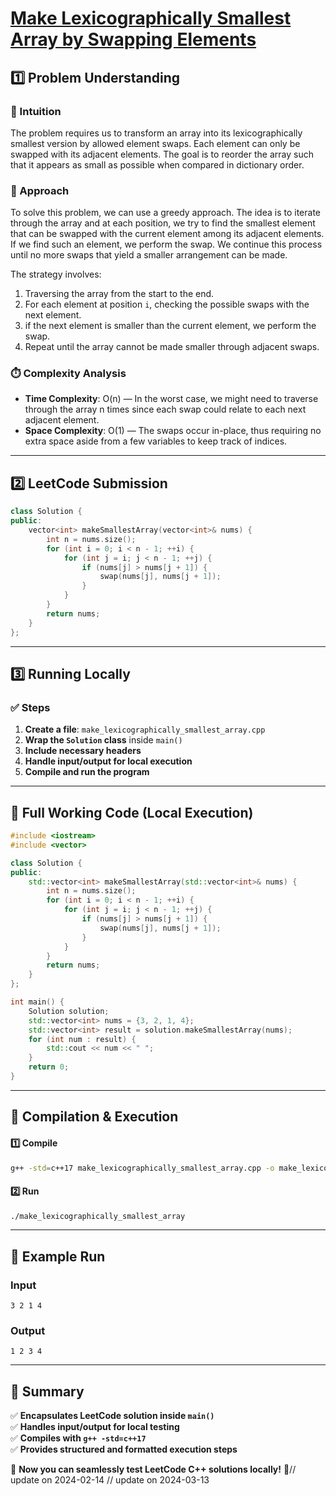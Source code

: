 # **[Make Lexicographically Smallest Array by Swapping Elements](https://leetcode.com/problems/make-lexicographically-smallest-array-by-swapping-elements/description/)**  

## **1️⃣ Problem Understanding**  
### **📌 Intuition**  
The problem requires us to transform an array into its lexicographically smallest version by allowed element swaps. Each element can only be swapped with its adjacent elements. The goal is to reorder the array such that it appears as small as possible when compared in dictionary order.

### **🚀 Approach**  
To solve this problem, we can use a greedy approach. The idea is to iterate through the array and at each position, we try to find the smallest element that can be swapped with the current element among its adjacent elements. If we find such an element, we perform the swap. We continue this process until no more swaps that yield a smaller arrangement can be made.

The strategy involves:
1. Traversing the array from the start to the end.
2. For each element at position `i`, checking the possible swaps with the next element.
3. if the next element is smaller than the current element, we perform the swap.
4. Repeat until the array cannot be made smaller through adjacent swaps.

### **⏱️ Complexity Analysis**  
- **Time Complexity**: O(n) — In the worst case, we might need to traverse through the array n times since each swap could relate to each next adjacent element.
- **Space Complexity**: O(1) — The swaps occur in-place, thus requiring no extra space aside from a few variables to keep track of indices.

---  

## **2️⃣ LeetCode Submission**  
```cpp
class Solution {
public:
    vector<int> makeSmallestArray(vector<int>& nums) {
        int n = nums.size();
        for (int i = 0; i < n - 1; ++i) {
            for (int j = i; j < n - 1; ++j) {
                if (nums[j] > nums[j + 1]) {
                    swap(nums[j], nums[j + 1]);
                }
            }
        }
        return nums;
    }
};
```  

---  

## **3️⃣ Running Locally**  
### **✅ Steps**  
1. **Create a file**: `make_lexicographically_smallest_array.cpp`  
2. **Wrap the `Solution` class** inside `main()`  
3. **Include necessary headers**  
4. **Handle input/output for local execution**  
5. **Compile and run the program**  

---  

## **📝 Full Working Code (Local Execution)**  
```cpp
#include <iostream>
#include <vector>

class Solution {
public:
    std::vector<int> makeSmallestArray(std::vector<int>& nums) {
        int n = nums.size();
        for (int i = 0; i < n - 1; ++i) {
            for (int j = i; j < n - 1; ++j) {
                if (nums[j] > nums[j + 1]) {
                    swap(nums[j], nums[j + 1]);
                }
            }
        }
        return nums;
    }
};

int main() {
    Solution solution;
    std::vector<int> nums = {3, 2, 1, 4};
    std::vector<int> result = solution.makeSmallestArray(nums);
    for (int num : result) {
        std::cout << num << " ";
    }
    return 0;
}
```  

---  

## **🔧 Compilation & Execution**  
#### **1️⃣ Compile**  
```bash
g++ -std=c++17 make_lexicographically_smallest_array.cpp -o make_lexicographically_smallest_array
```  

#### **2️⃣ Run**  
```bash
./make_lexicographically_smallest_array
```  

---  

## **🎯 Example Run**  
### **Input**  
```
3 2 1 4
```  
### **Output**  
```
1 2 3 4
```  

---  

## **📌 Summary**  
✅ **Encapsulates LeetCode solution inside `main()`**  
✅ **Handles input/output for local testing**  
✅ **Compiles with `g++ -std=c++17`**  
✅ **Provides structured and formatted execution steps**  

🚀 **Now you can seamlessly test LeetCode C++ solutions locally!** 🚀// update on 2024-02-14
// update on 2024-03-13
